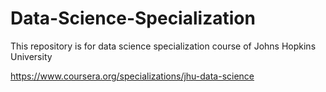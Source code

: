 # Data-Science-Specialization
This repository is for data science specialization course of Johns Hopkins University

https://www.coursera.org/specializations/jhu-data-science
